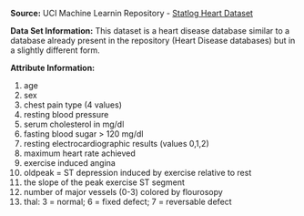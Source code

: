 **Source:** UCI Machine Learnin Repository - [Statlog Heart Dataset](https://archive.ics.uci.edu/ml/datasets/statlog+(heart))

**Data Set Information:**
This dataset is a heart disease database similar to a database already present in the repository (Heart Disease databases) but in a slightly different form.

**Attribute Information:**
1. age
2. sex
3. chest pain type (4 values)
4. resting blood pressure
5. serum cholesterol in mg/dl
6. fasting blood sugar > 120 mg/dl
7. resting electrocardiographic results (values 0,1,2)
8. maximum heart rate achieved
9. exercise induced angina
10. oldpeak = ST depression induced by exercise relative to rest
11. the slope of the peak exercise ST segment
12. number of major vessels (0-3) colored by flourosopy
13. thal: 3 = normal; 6 = fixed defect; 7 = reversable defect
